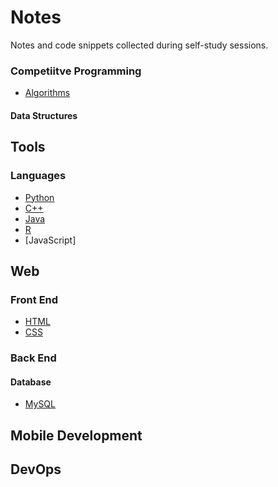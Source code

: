 # Notes
Notes and code snippets collected during self-study sessions.

### Competiitve Programming
- [Algorithms](https://github.com/argentumx/Notes/blob/master/docs/algorithms.md)
#### Data Structures

## Tools
### Languages
  - [Python](https://github.com/argentumx/Notes/blob/master/docs/python.md)
  - [C++](https://github.com/argentumx/Notes/blob/master/docs/c++.md)
  - [Java]()
  - [R]()
  - [JavaScript]
  

## Web

### Front End
- [HTML]()
- [CSS]()


### Back End
#### Database
- [MySQL]()

## Mobile Development

## DevOps
